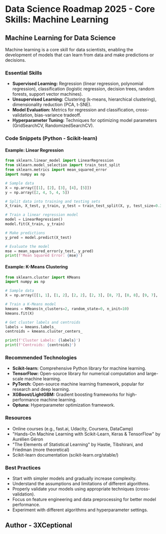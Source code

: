 # Data Science Roadmap 2025 - Core Skills: Machine Learning

## Machine Learning for Data Science

Machine learning is a core skill for data scientists, enabling the development of models that can learn from data and make predictions or decisions.

### Essential Skills

*   **Supervised Learning:** Regression (linear regression, polynomial regression), classification (logistic regression, decision trees, random forests, support vector machines).
*   **Unsupervised Learning:** Clustering (k-means, hierarchical clustering), dimensionality reduction (PCA, t-SNE).
*   **Model Evaluation:** Metrics for regression and classification, cross-validation, bias-variance tradeoff.
*   **Hyperparameter Tuning:** Techniques for optimizing model parameters (GridSearchCV, RandomizedSearchCV).

### Code Snippets (Python - Scikit-learn)

#### Example: Linear Regression

```python
from sklearn.linear_model import LinearRegression
from sklearn.model_selection import train_test_split
from sklearn.metrics import mean_squared_error
import numpy as np

# Sample data
X = np.array([[1], [2], [3], [4], [5]])
y = np.array([2, 4, 5, 4, 5])

# Split data into training and testing sets
X_train, X_test, y_train, y_test = train_test_split(X, y, test_size=0.3, random_state=42)

# Train a linear regression model
model = LinearRegression()
model.fit(X_train, y_train)

# Make predictions
y_pred = model.predict(X_test)

# Evaluate the model
mse = mean_squared_error(y_test, y_pred)
print(f'Mean Squared Error: {mse}')
```

#### Example: K-Means Clustering

```python
from sklearn.cluster import KMeans
import numpy as np

# Sample data
X = np.array([[1, 1], [1, 2], [2, 2], [2, 3], [8, 7], [8, 8], [9, 7], [9, 8]])

# Train a K-Means model
kmeans = KMeans(n_clusters=2, random_state=0, n_init=10)
kmeans.fit(X)

# Get cluster labels and centroids
labels = kmeans.labels_
centroids = kmeans.cluster_centers_

print(f'Cluster Labels: {labels}')
print(f'Centroids: {centroids}')
```

### Recommended Technologies

*   **Scikit-learn:** Comprehensive Python library for machine learning.
*   **TensorFlow:** Open-source library for numerical computation and large-scale machine learning.
*   **PyTorch:** Open-source machine learning framework, popular for research and deep learning.
*   **XGBoost/LightGBM:** Gradient boosting frameworks for high-performance machine learning.
*   **Optuna:** Hyperparameter optimization framework.

### Resources

*   Online courses (e.g., fast.ai, Udacity, Coursera, DataCamp)
*   "Hands-On Machine Learning with Scikit-Learn, Keras & TensorFlow" by Aurélien Géron
*   "The Elements of Statistical Learning" by Hastie, Tibshirani, and Friedman (more theoretical)
*   Scikit-learn documentation (scikit-learn.org/stable/)

### Best Practices

*   Start with simpler models and gradually increase complexity.
*   Understand the assumptions and limitations of different algorithms.
*   Properly validate your models using appropriate techniques (cross-validation).
*   Focus on feature engineering and data preprocessing for better model performance.
*   Experiment with different algorithms and hyperparameter settings.

## Author - 3XCeptional